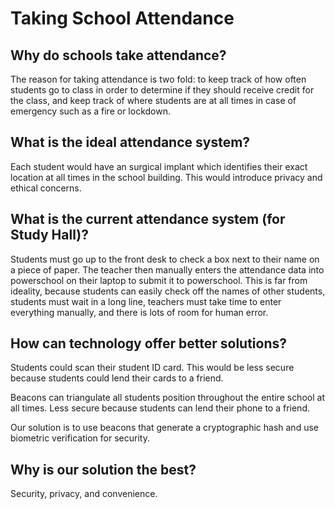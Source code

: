 Taking School Attendance
=======

## Why do schools take attendance?

The reason for taking attendance is two fold: to keep track of how often students go to class in order to determine if they should receive credit for the class, and keep track of where students are at all times in case of emergency such as a fire or lockdown.

## What is the ideal attendance system?

Each student would have an surgical implant which identifies their exact location at all times in the school building. This would introduce privacy and ethical concerns.

## What is the current attendance system (for Study Hall)?

Students must go up to the front desk to check a box next to their name on a piece of paper. The teacher then manually enters the attendance data into powerschool on their laptop to submit it to powerschool. This is far from ideality, because students can easily check off the names of other students, students must wait in a long line, teachers must take time to enter everything manually, and there is lots of room for human error.

## How can technology offer better solutions?

Students could scan their student ID card. This would be less secure because students could lend their cards to a friend.

Beacons can triangulate all students position throughout the entire school at all times. Less secure because students can lend their phone to a friend.

Our solution is to use beacons that generate a cryptographic hash and use biometric verification for security.

## Why is our solution the best?

Security, privacy, and convenience.
